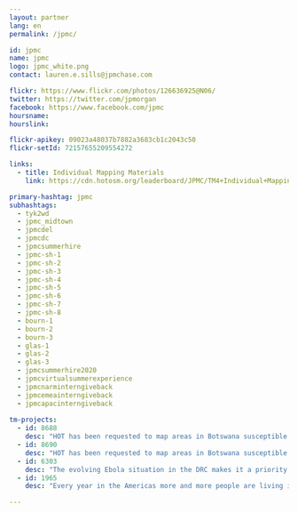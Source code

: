 ```yaml
---
layout: partner
lang: en
permalink: /jpmc/

id: jpmc
name: jpmc
logo: jpmc_white.png
contact: lauren.e.sills@jpmchase.com

flickr: https://www.flickr.com/photos/126636925@N06/
twitter: https://twitter.com/jpmorgan
facebook: https://www.facebook.com/jpmc
hoursname:
hourslink:

flickr-apikey: 09023a48037b7882a3683cb1c2043c50
flickr-setId: 72157655209554272

links:
  - title: Individual Mapping Materials
    link: https://cdn.hotosm.org/leaderboard/JPMC/TM4+Individual+Mapping+Materials.zip

primary-hashtag: jpmc
subhashtags:
  - tyk2wd
  - jpmc_midtown
  - jpmcdel
  - jpmcdc
  - jpmcsummerhire
  - jpmc-sh-1
  - jpmc-sh-2
  - jpmc-sh-3
  - jpmc-sh-4
  - jpmc-sh-5
  - jpmc-sh-6
  - jpmc-sh-7
  - jpmc-sh-8
  - bourn-1
  - bourn-2
  - bourn-3
  - glas-1
  - glas-2
  - glas-3
  - jpmcsummerhire2020
  - jpmcvirtualsummerexperience
  - jpmcnarminterngiveback
  - jpmcemeainterngiveback
  - jpmcapacinterngiveback
  
tm-projects:
  - id: 8688
    desc: "HOT has been requested to map areas in Botswana susceptible to, or identified as impacted, by the COVID-19 outbreak. Please join our global effort to help control this disease by mapping on this project."
  - id: 8690
    desc: "HOT has been requested to map areas in Botswana susceptible to, or identified as impacted, by the COVID-19 outbreak. Please join our global effort to help control this disease by mapping on this project."
  - id: 6303
    desc: "The evolving Ebola situation in the DRC makes it a priority to map all tracks, pathways, health facilities and other infrastructure in towns and villages serving the borders. There is a severe lack of up-to-date and detailed maps of this area available to those involved in the fight to contain the potential outbreak."
  - id: 1965
    desc: "Every year in the Americas more and more people are living in conditions of vulnerability to natural hazards and climate change. To help reduce disaster risk and enhance community resilience in the region, the American Red Cross is working with Red Cross partners in the Bahamas, Belize, Colombia, Costa Rica, Ecuador, El Salvador, Guyana, Honduras, Jamaica, Nicaragua, Panama and Peru to address local hazards and vulnerabilities in dozens of disaster-prone communities."

---
```


